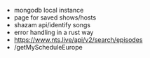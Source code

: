 - mongodb local instance
- page for saved shows/hosts
- shazam api/identify songs
- error handling in a rust way
- https://www.nts.live/api/v2/search/episodes
- /getMyScheduleEurope

